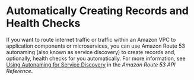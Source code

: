 # Automatically Creating Records and Health Checks<a name="autonaming"></a>

If you want to route internet traffic or traffic within an Amazon VPC to application components or microservices, you can use Amazon Route 53 autonaming \(also known as service discovery\) to create records and, optionally, health checks for you automatically\. For more information, see [Using Autonaming for Service Discovery](http://docs.aws.amazon.com/Route53/latest/APIReference/overview-service-discovery.html) in the *Amazon Route 53 API Reference*\.